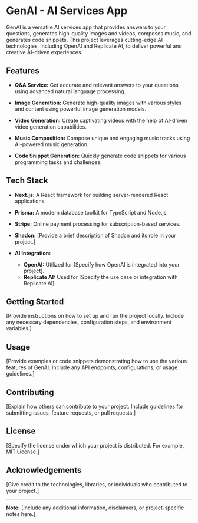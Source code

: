 # GenAI - AI Services App

GenAI is a versatile AI services app that provides answers to your questions, generates high-quality images and videos, composes music, and generates code snippets. This project leverages cutting-edge AI technologies, including OpenAI and Replicate AI, to deliver powerful and creative AI-driven experiences.

## Features

- **Q&A Service:** Get accurate and relevant answers to your questions using advanced natural language processing.
  
- **Image Generation:** Generate high-quality images with various styles and content using powerful image generation models.
  
- **Video Generation:** Create captivating videos with the help of AI-driven video generation capabilities.
  
- **Music Composition:** Compose unique and engaging music tracks using AI-powered music generation.
  
- **Code Snippet Generation:** Quickly generate code snippets for various programming tasks and challenges.

## Tech Stack

- **Next.js:** A React framework for building server-rendered React applications.
  
- **Prisma:** A modern database toolkit for TypeScript and Node.js.
  
- **Stripe:** Online payment processing for subscription-based services.
  
- **Shadcn:** [Provide a brief description of Shadcn and its role in your project.]
  
- **AI Integration:**
  - **OpenAI:** Utilized for [Specify how OpenAI is integrated into your project].
  - **Replicate AI:** Used for [Specify the use case or integration with Replicate AI].

## Getting Started

[Provide instructions on how to set up and run the project locally. Include any necessary dependencies, configuration steps, and environment variables.]

## Usage

[Provide examples or code snippets demonstrating how to use the various features of GenAI. Include any API endpoints, configurations, or usage guidelines.]

## Contributing

[Explain how others can contribute to your project. Include guidelines for submitting issues, feature requests, or pull requests.]

## License

[Specify the license under which your project is distributed. For example, MIT License.]

## Acknowledgements

[Give credit to the technologies, libraries, or individuals who contributed to your project.]

---

**Note:** [Include any additional information, disclaimers, or project-specific notes here.]
